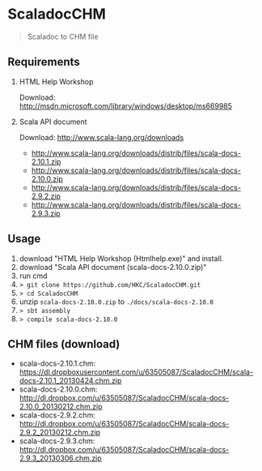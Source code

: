 ScaladocCHM
===========

> Scaladoc to CHM file


Requirements
------------

1. HTML Help Workshop

   Download: http://msdn.microsoft.com/library/windows/desktop/ms669985

2. Scala API document

   Download: http://www.scala-lang.org/downloads

   - http://www.scala-lang.org/downloads/distrib/files/scala-docs-2.10.1.zip
   - http://www.scala-lang.org/downloads/distrib/files/scala-docs-2.10.0.zip
   - http://www.scala-lang.org/downloads/distrib/files/scala-docs-2.9.2.zip
   - http://www.scala-lang.org/downloads/distrib/files/scala-docs-2.9.3.zip

Usage
-----

1. download "HTML Help Workshop (Htmlhelp.exe)" and install.
2. download "Scala API document (scala-docs-2.10.0.zip)"
3. run cmd
4. `> git clone https://github.com/HKC/ScaladocCHM.git`
5. `> cd ScaladocCHM`
6. unzip `scala-docs-2.10.0.zip` to `./docs/scala-docs-2.10.0`
7. `> sbt assembly`
8. `> compile scala-docs-2.10.0`


CHM files (download)
--------------------

- scala-docs-2.10.1.chm: https://dl.dropboxusercontent.com/u/63505087/ScaladocCHM/scala-docs-2.10.1_20130424.chm.zip
- scala-docs-2.10.0.chm: http://dl.dropbox.com/u/63505087/ScaladocCHM/scala-docs-2.10.0_20130212.chm.zip
- scala-docs-2.9.2.chm: http://dl.dropbox.com/u/63505087/ScaladocCHM/scala-docs-2.9.2_20130212.chm.zip
- scala-docs-2.9.3.chm: http://dl.dropbox.com/u/63505087/ScaladocCHM/scala-docs-2.9.3_20130306.chm.zip